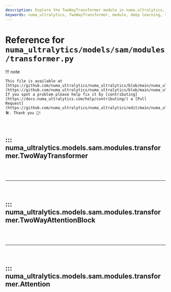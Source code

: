 ```yaml
---
description: Explore the TwoWayTransformer module in numa_ultralytics, designed for simultaneous attention to image and query points. Ideal for object detection and segmentation tasks.
keywords: numa_ultralytics, TwoWayTransformer, module, deep learning, transformer, object detection, image segmentation, attention mechanism, neural networks
---
```


# Reference for `numa_ultralytics/models/sam/modules/transformer.py`

!!! note

    This file is available at [https://github.com/numa_ultralytics/numa_ultralytics/blob/main/numa_ultralytics/models/sam/modules/transformer.py](https://github.com/numa_ultralytics/numa_ultralytics/blob/main/numa_ultralytics/models/sam/modules/transformer.py). If you spot a problem please help fix it by [contributing](https://docs.numa_ultralytics.com/help/contributing/) a [Pull Request](https://github.com/numa_ultralytics/numa_ultralytics/edit/main/numa_ultralytics/models/sam/modules/transformer.py) 🛠️. Thank you 🙏!

<br>

## ::: numa_ultralytics.models.sam.modules.transformer.TwoWayTransformer

<br><br><hr><br>

## ::: numa_ultralytics.models.sam.modules.transformer.TwoWayAttentionBlock

<br><br><hr><br>

## ::: numa_ultralytics.models.sam.modules.transformer.Attention

<br><br>
